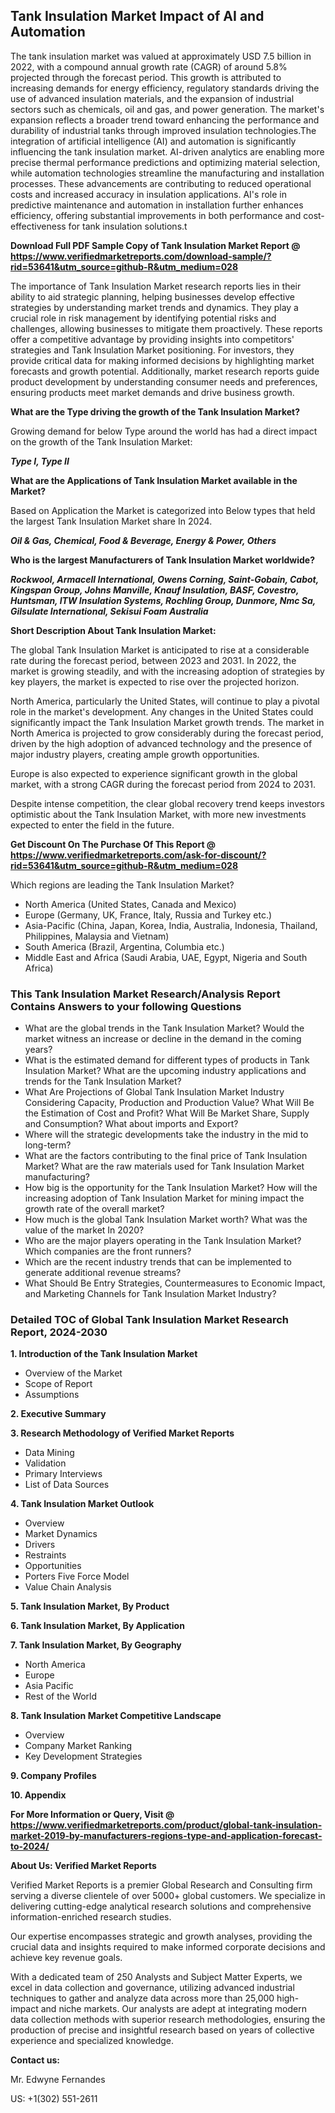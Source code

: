 <h2>Tank Insulation Market Impact of AI and Automation</h2>The tank insulation market was valued at approximately USD 7.5 billion in 2022, with a compound annual growth rate (CAGR) of around 5.8% projected through the forecast period. This growth is attributed to increasing demands for energy efficiency, regulatory standards driving the use of advanced insulation materials, and the expansion of industrial sectors such as chemicals, oil and gas, and power generation. The market's expansion reflects a broader trend toward enhancing the performance and durability of industrial tanks through improved insulation technologies.The integration of artificial intelligence (AI) and automation is significantly influencing the tank insulation market. AI-driven analytics are enabling more precise thermal performance predictions and optimizing material selection, while automation technologies streamline the manufacturing and installation processes. These advancements are contributing to reduced operational costs and increased accuracy in insulation applications. AI's role in predictive maintenance and automation in installation further enhances efficiency, offering substantial improvements in both performance and cost-effectiveness for tank insulation solutions.t</p><p id="" class=""><strong>Download Full PDF Sample Copy of Tank Insulation Market Report @ <a href="https://www.verifiedmarketreports.com/download-sample/?rid=53641&utm_source=github-R&utm_medium=028" target="_blank">https://www.verifiedmarketreports.com/download-sample/?rid=53641&utm_source=github-R&utm_medium=028</a></strong></p><p>The importance of&nbsp;Tank Insulation Market research reports lies in their ability to aid strategic planning, helping businesses develop effective strategies by understanding market trends and dynamics. They play a crucial role in risk management by identifying potential risks and challenges, allowing businesses to mitigate them proactively. These reports offer a competitive advantage by providing insights into competitors' strategies and Tank Insulation Market positioning. For investors, they provide critical data for making informed decisions by highlighting market forecasts and growth potential. Additionally, market research reports guide product development by understanding consumer needs and preferences, ensuring products meet market demands and drive business growth.</p><p><strong>What are the&nbsp;Type driving the growth of the Tank Insulation Market?</strong></p><p id="" class="">Growing demand for below Type around the world has had a direct impact on the growth of the Tank Insulation Market:</p><em><strong>Type I, Type II</strong></em></p><strong>What are the&nbsp;Applications&nbsp;of Tank Insulation Market available in the Market?</strong></p><p id="" class="">Based on Application the Market is categorized into Below types that held the largest Tank Insulation Market share In 2024.</p><em><strong>Oil & Gas, Chemical, Food & Beverage, Energy & Power, Others</strong></em></p><strong>Who is the largest Manufacturers of Tank Insulation Market worldwide?</strong></p><p><em><strong>Rockwool, Armacell International, Owens Corning, Saint-Gobain, Cabot, Kingspan Group, Johns Manville, Knauf Insulation, BASF, Covestro, Huntsman, ITW Insulation Systems, Rochling Group, Dunmore, Nmc Sa, Gilsulate International, Sekisui Foam Australia</strong></em></p><p id="" class=""><strong>Short Description About Tank Insulation Market:</strong></p><p>The global Tank Insulation Market is anticipated to rise at a considerable rate during the forecast period, between 2023 and 2031. In 2022, the market is growing steadily, and with the increasing adoption of strategies by key players, the market is expected to rise over the projected horizon.</p><p>North America, particularly the United States, will continue to play a pivotal role in the market's development. Any changes in the United States could significantly impact the Tank Insulation Market growth trends. The market in North America is projected to grow considerably during the forecast period, driven by the high adoption of advanced technology and the presence of major industry players, creating ample growth opportunities.</p><p>Europe is also expected to experience significant growth in the global market, with a strong CAGR during the forecast period from 2024 to 2031.</p><p>Despite intense competition, the clear global recovery trend keeps investors optimistic about the Tank Insulation Market, with more new investments expected to enter the field in the future.</p><p id="" class=""><strong>Get Discount On The Purchase Of This Report @ <a href="https://www.verifiedmarketreports.com/ask-for-discount/?rid=53641&utm_source=github-R&utm_medium=028" target="_blank">https://www.verifiedmarketreports.com/ask-for-discount/?rid=53641&utm_source=github-R&utm_medium=028</a></strong></p>Which regions are leading the Tank Insulation Market?</p><ul><li>North America (United States, Canada and Mexico)</li><li>Europe (Germany, UK, France, Italy, Russia and Turkey etc.)</li><li>Asia-Pacific (China, Japan, Korea, India, Australia, Indonesia, Thailand, Philippines, Malaysia and Vietnam)</li><li>South America (Brazil, Argentina, Columbia etc.)</li><li>Middle East and Africa (Saudi Arabia, UAE, Egypt, Nigeria and South Africa)</li></ul><h3 id="" class="">This Tank Insulation Market Research/Analysis Report Contains Answers to your following Questions</h3><ul><li>What are the global trends in the Tank Insulation Market? Would the market witness an increase or decline in the demand in the coming years?</li><li>What is the estimated demand for different types of products in Tank Insulation Market? What are the upcoming industry applications and trends for the Tank Insulation Market?</li><li>What Are Projections of Global Tank Insulation Market Industry Considering Capacity, Production and Production Value? What Will Be the Estimation of Cost and Profit? What Will Be Market Share, Supply and Consumption? What about imports and Export?</li><li>Where will the strategic developments take the industry in the mid to long-term?</li><li>What are the factors contributing to the final price of Tank Insulation Market? What are the raw materials used for Tank Insulation Market manufacturing?</li><li>How big is the opportunity for the Tank Insulation Market? How will the increasing adoption of Tank Insulation Market for mining impact the growth rate of the overall market?</li><li>How much is the global Tank Insulation Market worth? What was the value of the market In 2020?</li><li>Who are the major players operating in the Tank Insulation Market? Which companies are the front runners?</li><li>Which are the recent industry trends that can be implemented to generate additional revenue streams?</li><li>What Should Be Entry Strategies, Countermeasures to Economic Impact, and Marketing Channels for Tank Insulation Market Industry?</li></ul><h3 id="" class="">Detailed TOC of Global Tank Insulation Market Research Report, 2024-2030</h3><p id="" class=""><strong>1. Introduction of the Tank Insulation Market</strong></p><ul><li>Overview of the Market</li><li>Scope of Report</li><li>Assumptions</li></ul><p id="" class=""><strong>2. Executive Summary</strong></p><p id="" class=""><strong>3. Research Methodology of Verified Market Reports</strong></p><ul><li>Data Mining</li><li>Validation</li><li>Primary Interviews</li><li>List of Data Sources</li></ul><p id="" class=""><strong>4. Tank Insulation Market Outlook</strong></p><ul><li>Overview</li><li>Market Dynamics</li><li>Drivers</li><li>Restraints</li><li>Opportunities</li><li>Porters Five Force Model</li><li>Value Chain Analysis</li></ul><p id="" class=""><strong>5. Tank Insulation Market, By Product</strong></p><p id="" class=""><strong>6. Tank Insulation Market, By Application</strong></p><p id="" class=""><strong>7. Tank Insulation Market, By Geography</strong></p><ul><li>North America</li><li>Europe</li><li>Asia Pacific</li><li>Rest of the World</li></ul><p id="" class=""><strong>8. Tank Insulation Market Competitive Landscape</strong></p><ul><li>Overview</li><li>Company Market Ranking</li><li>Key Development Strategies</li></ul><p id="" class=""><strong>9. Company Profiles</strong></p><p id="" class=""><strong>10. Appendix</strong></p><p id="" class=""><strong>For More Information or Query, Visit @ <a href="https://www.verifiedmarketreports.com/product/global-tank-insulation-market-2019-by-manufacturers-regions-type-and-application-forecast-to-2024/" target="_blank">https://www.verifiedmarketreports.com/product/global-tank-insulation-market-2019-by-manufacturers-regions-type-and-application-forecast-to-2024/</a></strong></p><p id="" class=""><strong>About Us: Verified Market Reports</strong></p><p id="" class="">Verified Market Reports is a premier Global Research and Consulting firm serving a diverse clientele of over 5000+ global customers. We specialize in delivering cutting-edge analytical research solutions and comprehensive information-enriched research studies.</p><p id="" class="">Our expertise encompasses strategic and growth analyses, providing the crucial data and insights required to make informed corporate decisions and achieve key revenue goals.</p><p id="" class="">With a dedicated team of 250 Analysts and Subject Matter Experts, we excel in data collection and governance, utilizing advanced industrial techniques to gather and analyze data across more than 25,000 high-impact and niche markets. Our analysts are adept at integrating modern data collection methods with superior research methodologies, ensuring the production of precise and insightful research based on years of collective experience and specialized knowledge.</p><p id="" class=""><strong>Contact us:</strong></p><p id="" class="">Mr. Edwyne Fernandes</p><p id="" class="">US: +1(302) 551-2611</p>